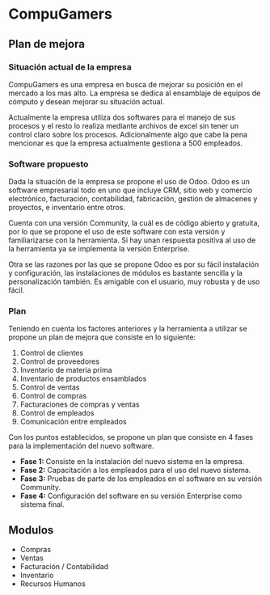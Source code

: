# CompuGamers

## Plan de mejora

### Situación actual de la empresa
CompuGamers es una empresa en busca de mejorar su posición en el mercado a los mas alto. La empresa se dedica al ensamblaje de equipos de cómputo y desean mejorar su situación actual.

Actualmente la empresa utiliza dos softwares para el manejo de sus procesos y el resto lo realiza mediante archivos de excel sin tener un control claro sobre los procesos. Adicionalmente algo que cabe la pena mencionar es que la empresa actualmente gestiona a 500 empleados.

### Software propuesto
Dada la situación de la empresa se propone el uso de Odoo. Odoo es un software empresarial todo en uno que incluye CRM, sitio web y comercio electrónico, facturación, contabilidad, fabricación, gestión de almacenes y proyectos, e inventario entre otros. 

Cuenta con una versión Community, la cuál es de código abierto y gratuita, por lo que se propone el uso de este software con esta versión y familiarizarse con la herramienta. Si hay unan respuesta positiva al uso de la herramienta ya se implementa la versión Enterprise.

Otra se las razones por las que se propone Odoo es por su fácil instalación y configuración, las instalaciones de módulos es bastante sencilla y la personalización también. Es amigable con el usuario, muy robusta y de uso fácil.

### Plan
Teniendo en cuenta los factores anteriores y la herramienta a utilizar se propone un plan de mejora que consiste en lo siguiente:

1. Control de clientes
2. Control de proveedores
3. Inventario de materia prima
4. Inventario de productos ensamblados
5. Control de ventas
6. Control de compras
7. Facturaciones de compras y ventas
8. Control de empleados
9. Comunicación entre empleados

Con los puntos establecidos, se propone un plan que consiste en 4 fases para la implementación del nuevo software.

* **Fase 1:** Consiste en la instalación del nuevo sistema en la empresa.
* **Fase 2:** Capacitación a los empleados para el uso del nuevo sistema.
* **Fase 3:** Pruebas de parte de los empleados en el software en su versión Community.
* **Fase 4:** Configuración del software en su versión Enterprise como sistema final.

## Modulos

* Compras
* Ventas
* Facturación / Contabilidad
* Inventario
* Recursos Humanos
